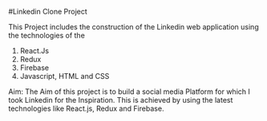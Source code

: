 #Linkedin Clone Project

This Project includes the construction of the Linkedin web application using the technologies of the 
1. React.Js
2. Redux
3. Firebase
4. Javascript, HTML and CSS

Aim: The Aim of this project is to build a social media Platform for which I took Linkedin for the Inspiration. This is achieved by using the latest technologies like React.js, Redux and Firebase.
